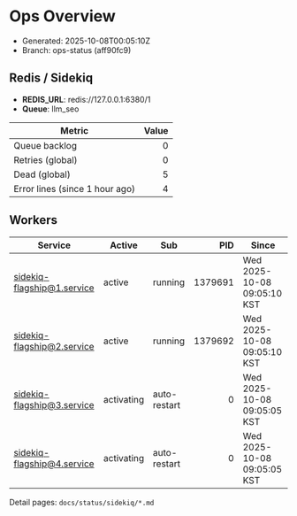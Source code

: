 # Ops Overview

- Generated: 2025-10-08T00:05:10Z
- Branch: ops-status (aff90fc9)

## Redis / Sidekiq
- **REDIS_URL**: redis://127.0.0.1:6380/1
- **Queue**: llm_seo

| Metric | Value |
|---|---:|
| Queue backlog | 0 |
| Retries (global) | 0 |
| Dead (global) | 5 |
| Error lines (since 1 hour ago) | 4 |

## Workers
| Service | Active | Sub | PID | Since |
|---|---|---|---:|---|
| sidekiq-flagship@1.service | active | running | 1379691 | Wed 2025-10-08 09:05:10 KST |
| sidekiq-flagship@2.service | active | running | 1379692 | Wed 2025-10-08 09:05:10 KST |
| sidekiq-flagship@3.service | activating | auto-restart | 0 | Wed 2025-10-08 09:05:05 KST |
| sidekiq-flagship@4.service | activating | auto-restart | 0 | Wed 2025-10-08 09:05:05 KST |

Detail pages: `docs/status/sidekiq/*.md`
